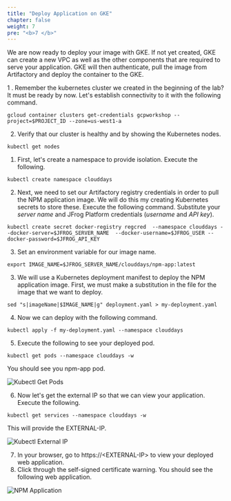 ```yaml
---
title: "Deploy Application on GKE"
chapter: false
weight: 7
pre: "<b>7 </b>"
---
```


We are now ready to deploy your image with GKE. If not yet created, GKE can create a new VPC as well as the other components that are required to serve your application. GKE will then authenticate, pull the image from Artifactory and deploy the container to the GKE.

1 . Remember the kubernetes cluster we created in the beginning of the lab? It must be ready by now. Let's establish connectivity to it with the following command.

```
gcloud container clusters get-credentials gcpworkshop --project=$PROJECT_ID --zone=us-west1-a
```

2. Verify that our cluster is healthy and by showing the Kubernetes nodes.

```
kubectl get nodes
```

1. First, let's create a namespace to provide isolation. Execute the following.

``
kubectl create namespace clouddays
``

2. Next, we need to set our Artifactory registry credentials in order to pull the NPM application image. We will do this my creating Kubernetes secrets to store these. Execute the following command. Substitute your _server name_ and JFrog Platform credentials (_username_ and _API key_).

``
kubectl create secret docker-registry regcred 
    --namespace clouddays
    --docker-server=$JFROG_SERVER_NAME 
    --docker-username=$JFROG_USER
    --docker-password=$JFROG_API_KEY
``

3. Set an environment variable for our image name.

``
export IMAGE_NAME=$JFROG_SERVER_NAME/clouddays/npm-app:latest
``

3. We will use a Kubernetes deployment manifest to deploy the NPM application image. First, we must make a substitution in the file for the image that we want to deploy.

``
sed "s|imageName|$IMAGE_NAME|g" deployment.yaml > my-deployment.yaml
``

4. Now we can deploy with the following command.

``
kubectl apply -f my-deployment.yaml --namespace clouddays
``

5. Execute the following to see your deployed pod.

``
kubectl get pods --namespace clouddays -w
``

You should see you npm-app pod.

![Kubectl Get Pods](/images/kubectl-get-pods.png)

6. Now let's get the external IP so that we can view your application. Execute the following.

``
kubectl get services --namespace clouddays -w
``

This will provide the EXTERNAL-IP.

![Kubectl External IP](/images/kubectl-external-ip.png)

7. In your browser, go to https://\<EXTERNAL-IP\> to view your deployed web application. 
8. Click through the self-signed certificate warning. You should see the following web application.

![NPM Application](/images/npm-app.png)
